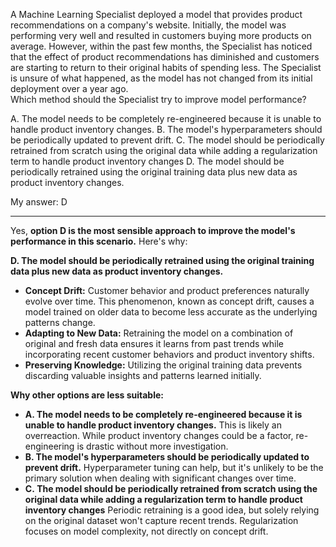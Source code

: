 A Machine Learning Specialist deployed a model that provides product recommendations on a company's website. Initially, the model was performing very well and resulted in customers buying more products on average. However, within the past few months, the Specialist has noticed that the effect of product recommendations has diminished and customers are starting to return to their original habits of spending less. The Specialist is unsure of what happened, as the model has not changed from its initial deployment over a year ago.  
Which method should the Specialist try to improve model performance?  

A. The model needs to be completely re-engineered because it is unable to handle product inventory changes.
B. The model's hyperparameters should be periodically updated to prevent drift.
C. The model should be periodically retrained from scratch using the original data while adding a regularization term to handle product inventory changes
D. The model should be periodically retrained using the original training data plus new data as product inventory changes.

My answer: D

---

Yes, **option D is the most sensible approach to improve the model's performance in this scenario.** Here's why:

**D. The model should be periodically retrained using the original training data plus new data as product inventory changes.**

- **Concept Drift:** Customer behavior and product preferences naturally evolve over time. This phenomenon, known as concept drift, causes a model trained on older data to become less accurate as the underlying patterns change.
- **Adapting to New Data:** Retraining the model on a combination of original and fresh data ensures it learns from past trends while incorporating recent customer behaviors and product inventory shifts.
- **Preserving Knowledge:** Utilizing the original training data prevents discarding valuable insights and patterns learned initially.

**Why other options are less suitable:**

- **A. The model needs to be completely re-engineered because it is unable to handle product inventory changes.** This is likely an overreaction. While product inventory changes could be a factor, re-engineering is drastic without more investigation.
- **B. The model's hyperparameters should be periodically updated to prevent drift.** Hyperparameter tuning can help, but it's unlikely to be the primary solution when dealing with significant changes over time.
- **C. The model should be periodically retrained from scratch using the original data while adding a regularization term to handle product inventory changes** Periodic retraining is a good idea, but solely relying on the original dataset won't capture recent trends. Regularization focuses on model complexity, not directly on concept drift.

